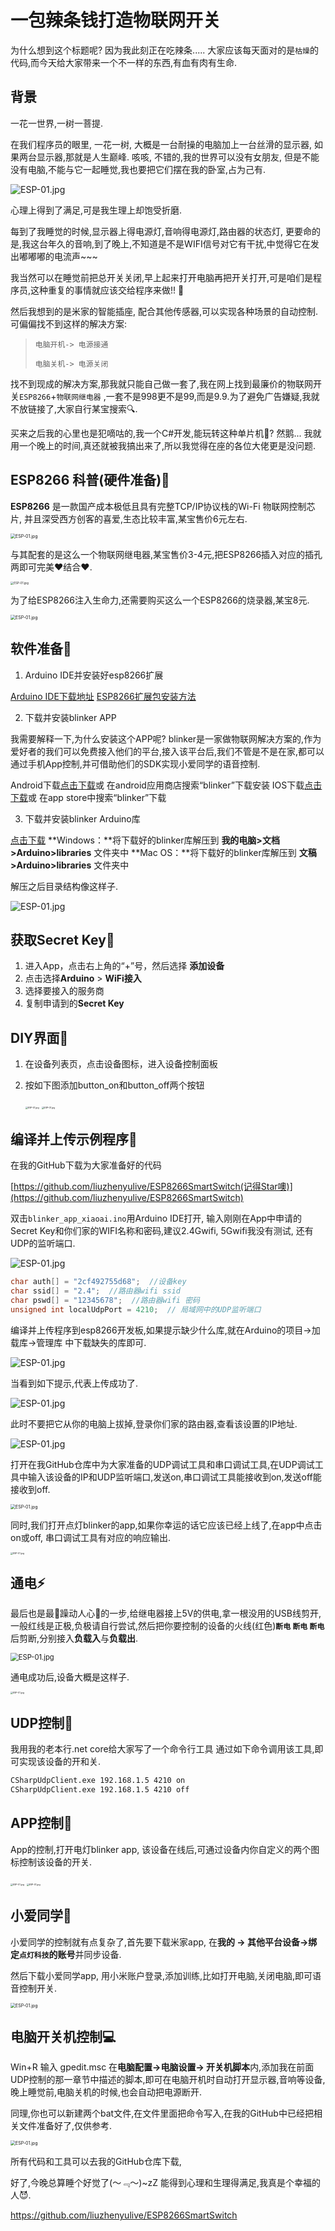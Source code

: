 # 一包辣条钱打造物联网开关

为什么想到这个标题呢?  因为我此刻正在吃辣条.....  大家应该每天面对的是`枯燥`的代码,而今天给大家带来一个不一样的东西,有血有肉有生命.



## 背景

一花一世界,一树一菩提.

在我们程序员的眼里, 一花一树, 大概是一台耐操的电脑加上一台丝滑的显示器, 如果两台显示器,那就是人生巅峰. 咳咳, 不错的,我的世界可以没有女朋友, 但是不能没有电脑,不能与它一起睡觉,我也要把它们摆在我的卧室,占为己有.

<img src="https://raw.githubusercontent.com/liuzhenyulive/ESP8266SmartSwitch/master/Pic/girlfriend.jpg" alt="ESP-01.jpg"  />

心理上得到了满足,可是我生理上却饱受折磨.

每到了我睡觉的时候,显示器上得电源灯,音响得电源灯,路由器的状态灯, 更要命的是,我这台年久的音响,到了晚上,不知道是不是WIFI信号对它有干扰,中觉得它在发出嘟嘟嘟的电流声~~~

我当然可以在睡觉前把总开关关闭,早上起来打开电脑再把开关打开,可是咱们是程序员,这种重复的事情就应该交给程序来做!! 🐶

然后我想到的是米家的智能插座, 配合其他传感器,可以实现各种场景的自动控制. 可偏偏找不到这样的解决方案:



> `电脑开机-> 电源接通`
>
> `电脑关机-> 电源关闭`



找不到现成的解决方案,那我就只能自己做一套了,我在网上找到最廉价的物联网开关`ESP8266`+`物联网继电器`  ,一套不是998更不是99,而是9.9.为了避免广告嫌疑,我就不放链接了,大家自行某宝搜索🔍.

买来之后我的心里也是犯嘀咕的,我一个C#开发,能玩转这种单片机🤪? 然鹅... 我就用一个晚上的时间,真还就被我搞出来了,所以我觉得在座的各位大佬更是没问题.

## ESP8266 科普(硬件准备)📶

**ESP8266** 是一款国产成本极低且具有完整TCP/IP协议栈的Wi-Fi 物联网控制芯片, 并且深受西方创客的喜爱,生态比较丰富,某宝售价6元左右.

<img src="https://raw.githubusercontent.com/liuzhenyulive/ESP8266SmartSwitch/master/Pic/ESP-01.jpg" alt="ESP-01.jpg" style="zoom:50%;" />

与其配套的是这么一个物联网继电器,某宝售价3-4元,把ESP8266插入对应的插孔两即可完美❤结合❤.

<img src="https://raw.githubusercontent.com/liuzhenyulive/ESP8266SmartSwitch/master/Pic/继电器.jpg" alt="ESP-01.jpg" style="zoom: 33%;" />



为了给ESP8266注入生命力,还需要购买这么一个ESP8266的烧录器,某宝8元.



<img src="https://raw.githubusercontent.com/liuzhenyulive/ESP8266SmartSwitch/master/Pic/烧录器.png" alt="ESP-01.jpg" style="zoom:50%;" />



## 软件准备💽

1. Arduino IDE并安装好esp8266扩展

[Arduino IDE下载地址](https://www.arduino.cc/en/Main/Software) 
[ESP8266扩展包安装方法](https://www.arduino.cn/thread-76029-1-1.html)

2. 下载并安装blinker APP

我需要解释一下,为什么安装这个APP呢? blinker是一家做物联网解决方案的,作为爱好者的我们可以免费接入他们的平台,接入该平台后,我们不管是不是在家,都可以通过手机App控制,并可借助他们的SDK实现小爱同学的语音控制.

Android下载[点击下载](https://github.com/blinker-iot/app-release/releases)或 在android应用商店搜索“blinker”下载安装
IOS下载[点击下载](https://itunes.apple.com/cn/app/id1357907814)或 在app store中搜索“blinker”下载

3. 下载并安装blinker Arduino库

[点击下载](https://github.com/blinker-iot/blinker-library/archive/master.zip)
**Windows：**将下载好的blinker库解压到 **我的电脑>文档>Arduino>libraries** 文件夹中
**Mac OS：**将下载好的blinker库解压到 **文稿>Arduino>libraries** 文件夹中

解压之后目录结构像这样子.

![ESP-01.jpg](https://raw.githubusercontent.com/liuzhenyulive/ESP8266SmartSwitch/master/Pic/blinker.png)

## 获取Secret Key🔑

1. 进入App，点击右上角的“+”号，然后选择 **添加设备**
2. 点击选择**Arduino** > **WiFi接入**
3. 选择要接入的服务商
4. 复制申请到的**Secret Key**

## DIY界面🎨

1. 在设备列表页，点击设备图标，进入设备控制面板

2. 按如下图添加button_on和button_off两个按钮

   <img src="https://raw.githubusercontent.com/liuzhenyulive/ESP8266SmartSwitch/master/Pic/button_on.jpg" alt="ESP-01.jpg" style="zoom: 25%;" />

   <img src="https://raw.githubusercontent.com/liuzhenyulive/ESP8266SmartSwitch/master/Pic/button_off.jpg" alt="ESP-01.jpg" style="zoom: 25%;" />

## 编译并上传示例程序📃

在我的GitHub下载为大家准备好的代码

[https://github.com/liuzhenyulive/ESP8266SmartSwitch(记得Star噢)](https://github.com/liuzhenyulive/ESP8266SmartSwitch)

双击`blinker_app_xiaoai.ino`用Arduino IDE打开, 输入刚刚在App中申请的Secret Key和你们家的WIFI名称和密码,建议2.4Gwifi, 5Gwifi我没有测试, 还有UDP的监听端口.

![ESP-01.jpg](https://raw.githubusercontent.com/liuzhenyulive/ESP8266SmartSwitch/master/Pic/ESP8266GitHub.png)

```cpp
char auth[] = "2cf492755d68";  //设备key
char ssid[] = "2.4";  //路由器wifi ssid
char pswd[] = "12345678";  //路由器wifi 密码
unsigned int localUdpPort = 4210;  // 局域网中的UDP监听端口
```

编译并上传程序到esp8266开发板,如果提示缺少什么库,就在Arduino的项目->加载库->管理库 中下载缺失的库即可.

![ESP-01.jpg](https://raw.githubusercontent.com/liuzhenyulive/ESP8266SmartSwitch/master/Pic/upload.png)

当看到如下提示,代表上传成功了.

![ESP-01.jpg](https://raw.githubusercontent.com/liuzhenyulive/ESP8266SmartSwitch/master/Pic/finished.png)

此时不要把它从你的电脑上拔掉,登录你们家的路由器,查看该设置的IP地址.

![ESP-01.jpg](https://raw.githubusercontent.com/liuzhenyulive/ESP8266SmartSwitch/master/Pic/iplookup.png)

打开在我GitHub仓库中为大家准备的UDP调试工具和串口调试工具,在UDP调试工具中输入该设备的IP和UDP监听端口,发送on,串口调试工具能接收到on,发送off能接收到off.

<img src="https://raw.githubusercontent.com/liuzhenyulive/ESP8266SmartSwitch/master/Pic/debugtool.png" alt="ESP-01.jpg" style="zoom:50%;" />

同时,我们打开点灯blinker的app,如果你幸运的话它应该已经上线了,在app中点击on或off, 串口调试工具有对应的响应输出.

<img src="https://raw.githubusercontent.com/liuzhenyulive/ESP8266SmartSwitch/master/Pic/app1.jpg" alt="ESP-01.jpg" style="zoom: 25%;" />

## 通电⚡

最后也是最🤑躁动人心🤑的一步,给继电器接上5V的供电,拿一根没用的USB线剪开,一般红线是正极,负极请自行尝试,然后把你要控制的设备的火线(红色)**`断电` `断电` `断电`** 后剪断,分别接入**负载入**与**负载出**.

<img src="https://raw.githubusercontent.com/liuzhenyulive/ESP8266SmartSwitch/master/Pic/接线示意图.png" alt="ESP-01.jpg" style="zoom: 80%;" />



通电成功后,设备大概是这样子.

<img src="https://raw.githubusercontent.com/liuzhenyulive/ESP8266SmartSwitch/master/Pic/通电.jpg" alt="ESP-01.jpg" style="zoom: 25%;" />





## UDP控制📧

我用我的老本行.net core给大家写了一个命令行工具 通过如下命令调用该工具,即可实现该设备的开和关.

```bash
CSharpUdpClient.exe 192.168.1.5 4210 on
CSharpUdpClient.exe 192.168.1.5 4210 off
```

## APP控制📱

App的控制,打开电灯blinker app, 该设备在线后,可通过设备内你自定义的两个图标控制该设备的开关.

<img src="https://raw.githubusercontent.com/liuzhenyulive/ESP8266SmartSwitch/master/Pic/app2.jpg" alt="ESP-01.jpg" style="zoom: 25%;" />

<img src="https://raw.githubusercontent.com/liuzhenyulive/ESP8266SmartSwitch/master/Pic/app1.jpg" alt="ESP-01.jpg" style="zoom: 25%;" />

## 小爱同学📢

小爱同学的控制就有点复杂了,首先要下载米家app, 在**我的 -> 其他平台设备->绑定`点灯科技`的账号**并同步设备.

然后下载小爱同学app, 用小米账户登录,添加训练,比如打开电脑,关闭电脑,即可语音控制开关.

<img src="https://raw.githubusercontent.com/liuzhenyulive/ESP8266SmartSwitch/master/Pic/小爱同学.jpg" alt="ESP-01.jpg" style="zoom:50%;" />



## 电脑开关机控制💻

Win+R 输入 gpedit.msc 在**电脑配置->电脑设置-> 开关机脚本**内,添加我在前面UDP控制的那一章节中描述的脚本,即可在电脑开机时自动打开显示器,音响等设备, 晚上睡觉前,电脑关机的时候,也会自动把电源断开.

同理,你也可以新建两个bat文件,在文件里面把命令写入,在我的GitHub中已经把相关文件准备好了,仅供参考. 

<img src="https://raw.githubusercontent.com/liuzhenyulive/ESP8266SmartSwitch/master/Pic/startupandshutdown.png" alt="ESP-01.jpg" style="zoom:50%;" />



所有代码和工具可以去我的GitHub仓库下载, 

好了,今晚总算睡个好觉了(～﹃～)~zZ   能得到心理和生理得满足,我真是个幸福的人😈.

https://github.com/liuzhenyulive/ESP8266SmartSwitch

